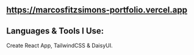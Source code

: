 ## https://marcosfitzsimons-portfolio.vercel.app

## Languages & Tools I Use:
Create React App, TailwindCSS & DaisyUI.
